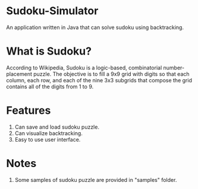 # Sudoku-Simulator
An application written in Java that can solve sudoku using backtracking.

# What is Sudoku?
According to Wikipedia, Sudoku is a logic-based, combinatorial number-placement puzzle. The objective is to fill a 9x9 grid with digits so that each column, each row, and each of the nine 3x3 subgrids that compose the grid contains all of the digits from 1 to 9.

# Features
1) Can save and load sudoku puzzle.  
2) Can visualize backtracking.  
3) Easy to use user interface.  

# Notes
1) Some samples of sudoku puzzle are provided in "samples" folder.